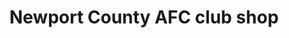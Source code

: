---
title: "Newport County AFC club shop"
url: /newport/newport-county-afc-club-shop/
shop: Sport
---